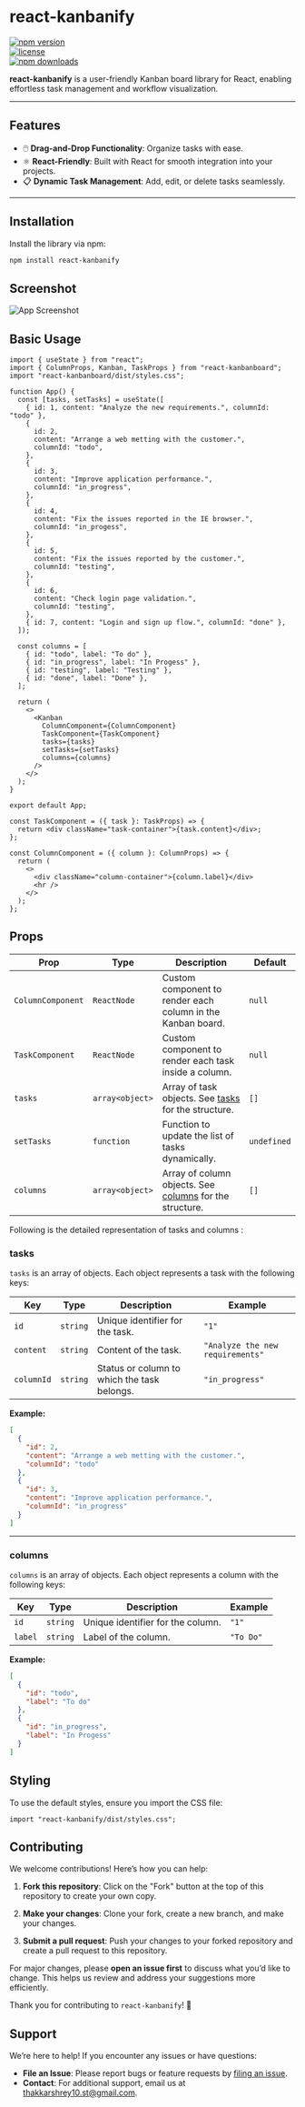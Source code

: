 # react-kanbanify

[![npm version](https://img.shields.io/npm/v/react-kanbanify.svg)](https://www.npmjs.com/package/react-kanbanify)  
[![license](https://img.shields.io/npm/l/react-kanbanify.svg)](LICENSE)  
[![npm downloads](https://img.shields.io/npm/dm/react-kanbanify.svg)](https://www.npmjs.com/package/react-kanbanify)

**react-kanbanify** is a user-friendly Kanban board library for React, enabling effortless task management and workflow visualization.

---

## **Features**

- 🖱️ **Drag-and-Drop Functionality**: Organize tasks with ease.
- ⚛️ **React-Friendly**: Built with React for smooth integration into your projects.
- 📋 **Dynamic Task Management**: Add, edit, or delete tasks seamlessly.

---

## **Installation**

Install the library via npm:

```bash
npm install react-kanbanify
```

## **Screenshot**

![App Screenshot](https://raw.github.com/thakkarshrey/react-kanbanify/master/src/assets/react-kanban-ify.gif)

## **Basic Usage**

```tsx
import { useState } from "react";
import { ColumnProps, Kanban, TaskProps } from "react-kanbanboard";
import "react-kanbanboard/dist/styles.css";

function App() {
  const [tasks, setTasks] = useState([
    { id: 1, content: "Analyze the new requirements.", columnId: "todo" },
    {
      id: 2,
      content: "Arrange a web metting with the customer.",
      columnId: "todo",
    },
    {
      id: 3,
      content: "Improve application performance.",
      columnId: "in_progress",
    },
    {
      id: 4,
      content: "Fix the issues reported in the IE browser.",
      columnId: "in_progess",
    },
    {
      id: 5,
      content: "Fix the issues reported by the customer.",
      columnId: "testing",
    },
    {
      id: 6,
      content: "Check login page validation.",
      columnId: "testing",
    },
    { id: 7, content: "Login and sign up flow.", columnId: "done" },
  ]);

  const columns = [
    { id: "todo", label: "To do" },
    { id: "in_progress", label: "In Progess" },
    { id: "testing", label: "Testing" },
    { id: "done", label: "Done" },
  ];

  return (
    <>
      <Kanban
        ColumnComponent={ColumnComponent}
        TaskComponent={TaskComponent}
        tasks={tasks}
        setTasks={setTasks}
        columns={columns}
      />
    </>
  );
}

export default App;
```

```tsx
const TaskComponent = ({ task }: TaskProps) => {
  return <div className="task-container">{task.content}</div>;
};
```

```tsx
const ColumnComponent = ({ column }: ColumnProps) => {
  return (
    <>
      <div className="column-container">{column.label}</div>
      <hr />
    </>
  );
};
```

## **Props**

| Prop              | Type            | Description                                                         | Default     |
| ----------------- | --------------- | ------------------------------------------------------------------- | ----------- |
| `ColumnComponent` | `ReactNode`     | Custom component to render each column in the Kanban board.         | `null`      |
| `TaskComponent`   | `ReactNode`     | Custom component to render each task inside a column.               | `null`      |
| `tasks`           | `array<object>` | Array of task objects. See [tasks](#tasks) for the structure.       | `[]`        |
| `setTasks`        | `function`      | Function to update the list of tasks dynamically.                   | `undefined` |
| `columns`         | `array<object>` | Array of column objects. See [columns](#columns) for the structure. | `[]`        |

Following is the detailed representation of tasks and columns :

### tasks

`tasks` is an array of objects. Each object represents a task with the following keys:

| Key        | Type     | Description                                 | Example                          |
| ---------- | -------- | ------------------------------------------- | -------------------------------- |
| `id`       | `string` | Unique identifier for the task.             | `"1"`                            |
| `content`  | `string` | Content of the task.                        | `"Analyze the new requirements"` |
| `columnId` | `string` | Status or column to which the task belongs. | `"in_progress"`                  |

**Example:**

```json
[
  {
    "id": 2,
    "content": "Arrange a web metting with the customer.",
    "columnId": "todo"
  },
  {
    "id": 3,
    "content": "Improve application performance.",
    "columnId": "in_progress"
  }
]
```

---

### columns

`columns` is an array of objects. Each object represents a column with the following keys:

| Key     | Type     | Description                       | Example   |
| ------- | -------- | --------------------------------- | --------- |
| `id`    | `string` | Unique identifier for the column. | `"1"`     |
| `label` | `string` | Label of the column.              | `"To Do"` |

**Example:**

```json
[
  {
    "id": "todo",
    "label": "To do"
  },
  {
    "id": "in_progress",
    "label": "In Progess"
  }
]
```

## **Styling**

To use the default styles, ensure you import the CSS file:

```tsx
import "react-kanbanify/dist/styles.css";
```

## **Contributing**

We welcome contributions! Here’s how you can help:

1. **Fork this repository**: Click on the "Fork" button at the top of this repository to create your own copy.

2. **Make your changes**: Clone your fork, create a new branch, and make your changes.

3. **Submit a pull request**: Push your changes to your forked repository and create a pull request to this repository.

For major changes, please **open an issue first** to discuss what you’d like to change. This helps us review and address your suggestions more efficiently.

Thank you for contributing to `react-kanbanify`! 💙

## **Support**

We’re here to help! If you encounter any issues or have questions:

- **File an Issue**: Please report bugs or feature requests by [filing an issue](https://github.com/thakkarshrey/react-kanbanboard/issues).
- **Contact**: For additional support, email us at [thakkarshrey10.st@gmail.com](mailto:thakkarshrey10.st@gmail.com).
